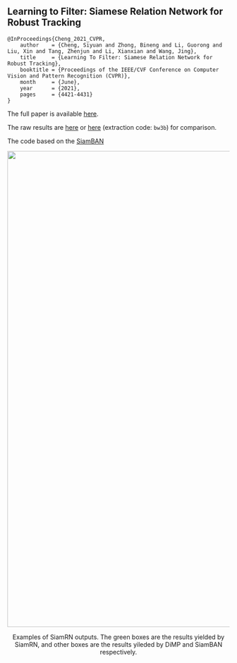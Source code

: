## Learning to Filter: Siamese Relation Network for Robust Tracking

```
@InProceedings{Cheng_2021_CVPR,
    author    = {Cheng, Siyuan and Zhong, Bineng and Li, Guorong and Liu, Xin and Tang, Zhenjun and Li, Xianxian and Wang, Jing},
    title     = {Learning To Filter: Siamese Relation Network for Robust Tracking},
    booktitle = {Proceedings of the IEEE/CVF Conference on Computer Vision and Pattern Recognition (CVPR)},
    month     = {June},
    year      = {2021},
    pages     = {4421-4431}
}
```

The full paper is available [here](https://arxiv.org/abs/2104.00829).  

The raw results are [here](https://drive.google.com/drive/folders/1NfLcvUUcTIdMSDWGa1PXKL9D-dM4bi4J?usp=sharing) or [here](https://pan.baidu.com/s/1lG7uq5GHGEpfRj-qNpOu4Q) (extraction code: `bw3b`) for comparison.  

The code based on the  [SiamBAN](https://github.com/hqucv/siamban)   




<div align="center">
  <img src="demo/box.gif" width="1080px" />
  <p>Examples of SiamRN outputs. The green boxes are the results yielded by SiamRN, and other boxes are the results yileded by DiMP and SiamBAN respectively.</p>
</div>

<!-- The usage of this repo is similar with PYSOT and SiamBAN, you can refer to them if need. -->

